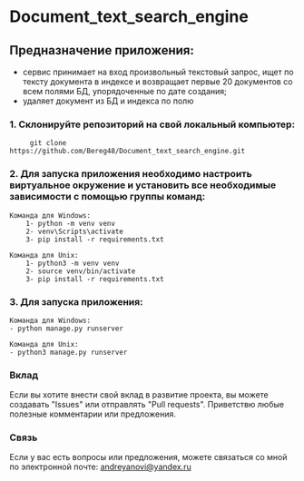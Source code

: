 # Document_text_search_engine

## Предназначение приложения:
- сервис принимает на вход произвольный текстовый запрос, ищет по тексту документа в индексе и возвращает первые 20 документов со всем полями БД, упорядоченные по дате создания;
- удаляет документ из БД и индекса по полю

### 1. Склонируйте репозиторий на свой локальный компьютер:
         git clone https://github.com/Bereg48/Document_text_search_engine.git

### 2. Для запуска приложения необходимо настроить виртуальное окружение и установить все необходимые зависимости с помощью группы команд:
    Команда для Windows:
        1- python -m venv venv
        2- venv\Scripts\activate
        3- pip install -r requirements.txt

    Команда для Unix:
        1- python3 -m venv venv
        2- source venv/bin/activate 
        3- pip install -r requirements.txt

### 3. Для запуска приложения: 
    Команда для Windows:
    - python manage.py runserver

    Команда для Unix:
    - python3 manage.py runserver


### Вклад

Если вы хотите внести свой вклад в развитие проекта, вы можете создавать "Issues" или отправлять "Pull requests". Приветствю любые полезные комментарии или предложения.

### Связь

Если у вас есть вопросы или предложения, можете связаться со мной по электронной почте: andreyanovi@yandex.ru

